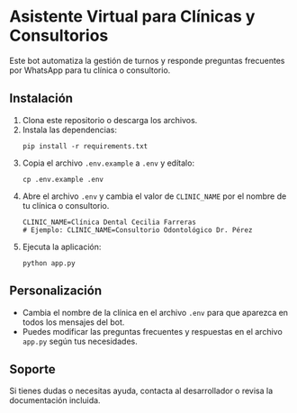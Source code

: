 # Asistente Virtual para Clínicas y Consultorios

Este bot automatiza la gestión de turnos y responde preguntas frecuentes por WhatsApp para tu clínica o consultorio.

## Instalación

1. Clona este repositorio o descarga los archivos.
2. Instala las dependencias:
   ```
   pip install -r requirements.txt
   ```
3. Copia el archivo `.env.example` a `.env` y edítalo:
   ```
   cp .env.example .env
   ```
4. Abre el archivo `.env` y cambia el valor de `CLINIC_NAME` por el nombre de tu clínica o consultorio.
   ```
   CLINIC_NAME=Clínica Dental Cecilia Farreras
   # Ejemplo: CLINIC_NAME=Consultorio Odontológico Dr. Pérez
   ```
5. Ejecuta la aplicación:
   ```
   python app.py
   ```

## Personalización
- Cambia el nombre de la clínica en el archivo `.env` para que aparezca en todos los mensajes del bot.
- Puedes modificar las preguntas frecuentes y respuestas en el archivo `app.py` según tus necesidades.

## Soporte
Si tienes dudas o necesitas ayuda, contacta al desarrollador o revisa la documentación incluida. 